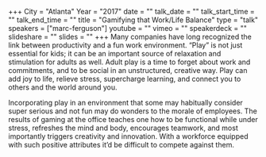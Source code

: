 +++
City = "Atlanta"
Year = "2017"
date = ""
talk_date = ""
talk_start_time = ""
talk_end_time = ""
title = "Gamifying that Work/Life Balance"
type = "talk"
speakers = ["marc-ferguson"]
youtube = ""
vimeo = ""
speakerdeck = ""
slideshare = ""
slides = ""
+++
Many companies have long recognized the link between productivity and a fun work environment. “Play” is not just essential for kids; it can be an important source of relaxation and stimulation for adults as well. Adult play is a time to forget about work and commitments, and to be social in an unstructured, creative way. Play can add joy to life, relieve stress, supercharge learning, and connect you to others and the world around you.

Incorporating play in an environment that some may habitually consider super serious and not fun may do wonders to the morale of employees. The results of gaming at the office teaches one how to be functional while under stress, refreshes the mind and body, encourages teamwork, and most importantly triggers creativity and innovation. With a workforce equipped with such positive attributes it’d be difficult to compete against them.
